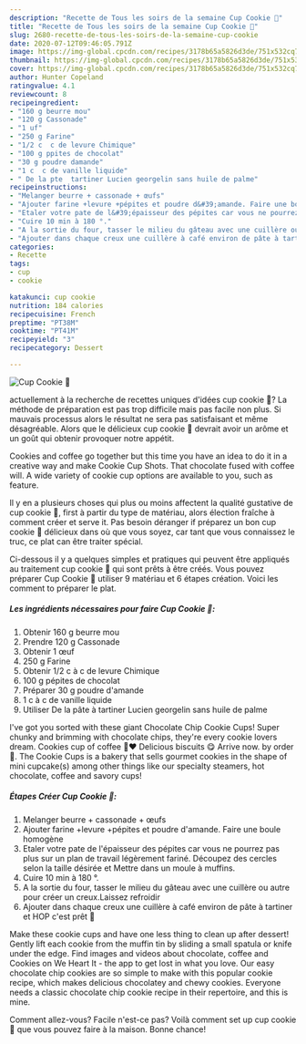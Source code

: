 ```yaml
---
description: "Recette de Tous les soirs de la semaine Cup Cookie 🍪"
title: "Recette de Tous les soirs de la semaine Cup Cookie 🍪"
slug: 2680-recette-de-tous-les-soirs-de-la-semaine-cup-cookie
date: 2020-07-12T09:46:05.791Z
image: https://img-global.cpcdn.com/recipes/3178b65a5826d3de/751x532cq70/cup-cookie-🍪-photo-principale-de-la-recette.jpg
thumbnail: https://img-global.cpcdn.com/recipes/3178b65a5826d3de/751x532cq70/cup-cookie-🍪-photo-principale-de-la-recette.jpg
cover: https://img-global.cpcdn.com/recipes/3178b65a5826d3de/751x532cq70/cup-cookie-🍪-photo-principale-de-la-recette.jpg
author: Hunter Copeland
ratingvalue: 4.1
reviewcount: 8
recipeingredient:
- "160 g beurre mou"
- "120 g Cassonade"
- "1 uf"
- "250 g Farine"
- "1/2 c  c de levure Chimique"
- "100 g ppites de chocolat"
- "30 g poudre damande"
- "1 c  c de vanille liquide"
- " De la pte  tartiner Lucien georgelin sans huile de palme"
recipeinstructions:
- "Melanger beurre + cassonade + œufs"
- "Ajouter farine +levure +pépites et poudre d&#39;amande. Faire une boule homogène"
- "Etaler votre pate de l&#39;épaisseur des pépites car vous ne pourrez pas plus sur un plan de travail légèrement fariné. Découpez des cercles selon la taille désirée et Mettre dans un moule à muffins."
- "Cuire 10 min à 180 °."
- "A la sortie du four, tasser le milieu du gâteau avec une cuillère ou autre pour créer un creux.Laissez refroidir"
- "Ajouter dans chaque creux une cuillère à café environ de pâte à tartiner et HOP c&#39;est prêt 🤤"
categories:
- Recette
tags:
- cup
- cookie

katakunci: cup cookie 
nutrition: 184 calories
recipecuisine: French
preptime: "PT38M"
cooktime: "PT41M"
recipeyield: "3"
recipecategory: Dessert

---
```



![Cup Cookie 🍪](https://img-global.cpcdn.com/recipes/3178b65a5826d3de/751x532cq70/cup-cookie-🍪-photo-principale-de-la-recette.jpg)

actuellement à la recherche de recettes uniques d'idées cup cookie 🍪? La méthode de préparation est pas trop difficile mais pas facile non plus. Si mauvais processus alors le résultat ne sera pas satisfaisant et même désagréable. Alors que le délicieux cup cookie 🍪 devrait avoir un arôme et un goût qui obtenir provoquer notre appétit.

Cookies and coffee go together but this time you have an idea to do it in a creative way and make Cookie Cup Shots. That chocolate fused with coffee will. A wide variety of cookie cup options are available to you, such as feature.

Il y en a plusieurs choses qui plus ou moins affectent la qualité gustative de cup cookie 🍪, first à partir du type de matériau, alors élection fraîche à comment créer et serve it. Pas besoin déranger if préparez un bon cup cookie 🍪 délicieux dans où que vous soyez, car tant que vous connaissez le truc, ce plat can être traiter spécial.


Ci-dessous il y a quelques simples et pratiques qui peuvent être appliqués au traitement cup cookie 🍪 qui sont prêts à être créés. Vous pouvez préparer Cup Cookie 🍪 utiliser 9 matériau et 6 étapes création. Voici les comment to préparer le plat.

<!--inarticleads1-->

##### Les ingrédients nécessaires pour faire Cup Cookie 🍪:

1. Obtenir 160 g beurre mou
1. Prendre 120 g Cassonade
1. Obtenir 1 œuf
1.  250 g Farine
1. Obtenir 1/2 c à c de levure Chimique
1.  100 g pépites de chocolat
1. Préparer 30 g poudre d&#39;amande
1.  1 c à c de vanille liquide
1. Utiliser  De la pâte à tartiner Lucien georgelin sans huile de palme


I&#39;ve got you sorted with these giant Chocolate Chip Cookie Cups! Super chunky and brimming with chocolate chips, they&#39;re every cookie lovers dream. Cookies cup of coffee 🍪❤️ Delicious biscuits 😋 Arrive now. by order 💌. The Cookie Cups is a bakery that sells gourmet cookies in the shape of mini cupcake(s) among other things like our specialty steamers, hot chocolate, coffee and savory cups! 

<!--inarticleads2-->

##### Étapes Créer Cup Cookie 🍪:

1. Melanger beurre + cassonade + œufs
1. Ajouter farine +levure +pépites et poudre d&#39;amande. Faire une boule homogène
1. Etaler votre pate de l&#39;épaisseur des pépites car vous ne pourrez pas plus sur un plan de travail légèrement fariné. Découpez des cercles selon la taille désirée et Mettre dans un moule à muffins.
1. Cuire 10 min à 180 °.
1. A la sortie du four, tasser le milieu du gâteau avec une cuillère ou autre pour créer un creux.Laissez refroidir
1. Ajouter dans chaque creux une cuillère à café environ de pâte à tartiner et HOP c&#39;est prêt 🤤


Make these cookie cups and have one less thing to clean up after dessert! Gently lift each cookie from the muffin tin by sliding a small spatula or knife under the edge. Find images and videos about chocolate, coffee and Cookies on We Heart It - the app to get lost in what you love. Our easy chocolate chip cookies are so simple to make with this popular cookie recipe, which makes delicious chocolatey and chewy cookies. Everyone needs a classic chocolate chip cookie recipe in their repertoire, and this is mine. 


Comment allez-vous? Facile n'est-ce pas? Voilà comment set up cup cookie 🍪 que vous pouvez faire à la maison. Bonne chance!
